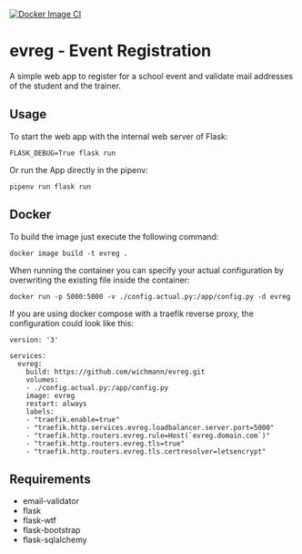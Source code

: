 [![Docker Image CI](https://github.com/wichmann/evreg/actions/workflows/docker-image.yml/badge.svg)](https://github.com/wichmann/evreg/actions/workflows/docker-image.yml)

# evreg - Event Registration
A simple web app to register for a school event and validate mail addresses of
the student and the trainer.

## Usage
To start the web app with the internal web server of Flask:

    FLASK_DEBUG=True flask run

Or run the App directly in the pipenv:

    pipenv run flask run

## Docker
To build the image just execute the following command:

    docker image build -t evreg .

When running the container you can specify your actual configuration by
overwriting the existing file inside the container:

    docker run -p 5000:5000 -v ./config.actual.py:/app/config.py -d evreg

If you are using docker compose with a traefik reverse proxy, the configuration
could look like this:

    version: '3'

    services:
      evreg:
        build: https://github.com/wichmann/evreg.git
        volumes:
        - ./config.actual.py:/app/config.py
        image: evreg
        restart: always
        labels:
        - "traefik.enable=true"
        - "traefik.http.services.evreg.loadbalancer.server.port=5000"
        - "traefik.http.routers.evreg.rule=Host(`evreg.domain.com`)"
        - "traefik.http.routers.evreg.tls=true"
        - "traefik.http.routers.evreg.tls.certresolver=letsencrypt"

## Requirements
* email-validator
* flask
* flask-wtf
* flask-bootstrap
* flask-sqlalchemy
